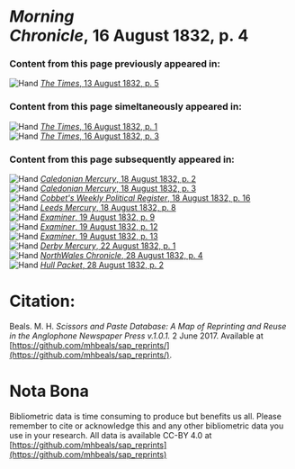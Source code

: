 # *Morning Chronicle*, 16 August 1832, p. 4  
  
### Content from this page previously appeared in:  
![Hand](http://scissorsandpaste.net/wp-content/uploads/2017/06/smallhandpointer.png) [*The Times*, 13 August 1832, p. 5](https://mhbeals.github.io/sap_html/The-Times/The-Times-13-August-1832-p-5)  
  
### Content from this page simeltaneously appeared in:  
![Hand](http://scissorsandpaste.net/wp-content/uploads/2017/06/smallhandpointer.png) [*The Times*, 16 August 1832, p. 1](https://mhbeals.github.io/sap_html/The-Times/The-Times-16-August-1832-p-1)  
![Hand](http://scissorsandpaste.net/wp-content/uploads/2017/06/smallhandpointer.png) [*The Times*, 16 August 1832, p. 3](https://mhbeals.github.io/sap_html/The-Times/The-Times-16-August-1832-p-3)  
  
### Content from this page subsequently appeared in:  
![Hand](http://scissorsandpaste.net/wp-content/uploads/2017/06/smallhandpointer.png) [*Caledonian Mercury*, 18 August 1832, p. 2](https://mhbeals.github.io/sap_html/Caledonian-Mercury/Caledonian-Mercury-18-August-1832-p-2)  
![Hand](http://scissorsandpaste.net/wp-content/uploads/2017/06/smallhandpointer.png) [*Caledonian Mercury*, 18 August 1832, p. 3](https://mhbeals.github.io/sap_html/Caledonian-Mercury/Caledonian-Mercury-18-August-1832-p-3)  
![Hand](http://scissorsandpaste.net/wp-content/uploads/2017/06/smallhandpointer.png) [*Cobbet's Weekly Political Register*, 18 August 1832, p. 16](https://mhbeals.github.io/sap_html/Cobbet's-Weekly-Political-Register/Cobbet's-Weekly-Political-Register-18-August-1832-p-16)  
![Hand](http://scissorsandpaste.net/wp-content/uploads/2017/06/smallhandpointer.png) [*Leeds Mercury*, 18 August 1832, p. 8](https://mhbeals.github.io/sap_html/Leeds-Mercury/Leeds-Mercury-18-August-1832-p-8)  
![Hand](http://scissorsandpaste.net/wp-content/uploads/2017/06/smallhandpointer.png) [*Examiner*, 19 August 1832, p. 9](https://mhbeals.github.io/sap_html/Examiner/Examiner-19-August-1832-p-9)  
![Hand](http://scissorsandpaste.net/wp-content/uploads/2017/06/smallhandpointer.png) [*Examiner*, 19 August 1832, p. 12](https://mhbeals.github.io/sap_html/Examiner/Examiner-19-August-1832-p-12)  
![Hand](http://scissorsandpaste.net/wp-content/uploads/2017/06/smallhandpointer.png) [*Examiner*, 19 August 1832, p. 13](https://mhbeals.github.io/sap_html/Examiner/Examiner-19-August-1832-p-13)  
![Hand](http://scissorsandpaste.net/wp-content/uploads/2017/06/smallhandpointer.png) [*Derby Mercury*, 22 August 1832, p. 1](https://mhbeals.github.io/sap_html/Derby-Mercury/Derby-Mercury-22-August-1832-p-1)  
![Hand](http://scissorsandpaste.net/wp-content/uploads/2017/06/smallhandpointer.png) [*NorthWales Chronicle*, 28 August 1832, p. 4](https://mhbeals.github.io/sap_html/NorthWales-Chronicle/NorthWales-Chronicle-28-August-1832-p-4)  
![Hand](http://scissorsandpaste.net/wp-content/uploads/2017/06/smallhandpointer.png) [*Hull Packet*, 28 August 1832, p. 2](https://mhbeals.github.io/sap_html/Hull-Packet/Hull-Packet-28-August-1832-p-2)  


# Citation: 

Beals. M. H. *Scissors and Paste Database: A Map of Reprinting and Reuse in the Anglophone Newspaper Press v.1.0.1.* 2 June 2017. Available at [https://github.com/mhbeals/sap_reprints/](https://github.com/mhbeals/sap_reprints/). 

# Nota Bona

Bibliometric data is time consuming to produce but benefits us all. Please remember to cite or acknowledge this and any other bibliometric data you use in your research. All data is available CC-BY 4.0 at [https://github.com/mhbeals/sap_reprints](https://github.com/mhbeals/sap_reprints)